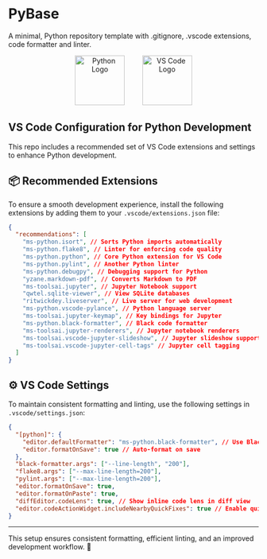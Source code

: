 # PyBase

A minimal, Python repository template with .gitignore, .vscode extensions, code formatter and linter.

<p align="center">
  <img src="https://s3.dualstack.us-east-2.amazonaws.com/pythondotorg-assets/media/community/logos/python-logo-only.png" alt="Python Logo" height="100">
  &nbsp; &nbsp; &nbsp; &nbsp;
  <img src="https://upload.wikimedia.org/wikipedia/commons/thumb/9/9a/Visual_Studio_Code_1.35_icon.svg/480px-Visual_Studio_Code_1.35_icon.svg.png" alt="VS Code Logo" height="100">
</p>

## VS Code Configuration for Python Development

This repo includes a recommended set of VS Code extensions and settings to enhance Python development.

## 📦 Recommended Extensions

To ensure a smooth development experience, install the following extensions by adding them to your `.vscode/extensions.json` file:

```json
{
  "recommendations": [
    "ms-python.isort", // Sorts Python imports automatically
    "ms-python.flake8", // Linter for enforcing code quality
    "ms-python.python", // Core Python extension for VS Code
    "ms-python.pylint", // Another Python linter
    "ms-python.debugpy", // Debugging support for Python
    "yzane.markdown-pdf", // Converts Markdown to PDF
    "ms-toolsai.jupyter", // Jupyter Notebook support
    "qwtel.sqlite-viewer", // View SQLite databases
    "ritwickdey.liveserver", // Live server for web development
    "ms-python.vscode-pylance", // Python language server
    "ms-toolsai.jupyter-keymap", // Key bindings for Jupyter
    "ms-python.black-formatter", // Black code formatter
    "ms-toolsai.jupyter-renderers", // Jupyter notebook renderers
    "ms-toolsai.vscode-jupyter-slideshow", // Jupyter slideshow support
    "ms-toolsai.vscode-jupyter-cell-tags" // Jupyter cell tagging
  ]
}
```

## ⚙️ VS Code Settings

To maintain consistent formatting and linting, use the following settings in `.vscode/settings.json`:

```json
{
  "[python]": {
    "editor.defaultFormatter": "ms-python.black-formatter", // Use Black for formatting
    "editor.formatOnSave": true // Auto-format on save
  },
  "black-formatter.args": ["--line-length", "200"],
  "flake8.args": ["--max-line-length=200"],
  "pylint.args": ["--max-line-length=200"],
  "editor.formatOnSave": true,
  "editor.formatOnPaste": true,
  "diffEditor.codeLens": true, // Show inline code lens in diff view
  "editor.codeActionWidget.includeNearbyQuickFixes": true // Enable quick fixes
}
```

---

This setup ensures consistent formatting, efficient linting, and an improved development workflow. 🚀

